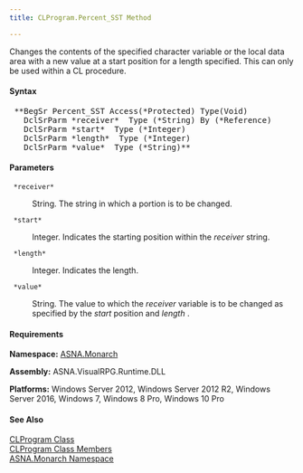 ```yaml
---
title: CLProgram.Percent_SST Method

---
```


Changes the contents of the specified character variable or the local data area with a new value at a start position for a length specified. This can only be used within a CL procedure.

#### Syntax
<pre class="syntax"> **BegSr Percent_SST Access(*Protected) Type(Void)
   DclSrParm *receiver*  Type (*String) By (*Reference)
   DclSrParm *start*  Type (*Integer)
   DclSrParm *length*  Type (*Integer)
   DclSrParm *value*  Type (*String)**       </pre>

#### Parameters
<dl>
        <dt>
          <code> *receiver* </code>
        </dt>
        <dd>

String. The string in which a portion is to be changed.
</dd>
        <dt>
          <code> *start* </code>
        </dt>
        <dd>

Integer. Indicates the starting position within the *receiver* string.
</dd>
        <dt>
          <code> *length* </code>
        </dt>
        <dd>

Integer. Indicates the length.
</dd>
        <dt>
          <code> *value* </code>
        </dt>
        <dd>

String. The value to which the *receiver* variable is to be changed as specified by the *start* position and *length* .
</dd>
</dl>

<!-- start -->

#### Requirements
**Namespace:** [ASNA.Monarch](monarch-namespace.html)

**Assembly:** ASNA.VisualRPG.Runtime.DLL 

**Platforms:** Windows Server 2012, Windows Server 2012 R2, Windows Server 2016, Windows 7, Windows 8 Pro, Windows 10 Pro
<!-- end -->

#### See Also
[CLProgram Class](clprogram-class.html) <br clear="none" /> [ CLProgram Class Members](clprogram-class-members.html) <br clear="none" /> [ASNA.Monarch Namespace](monarch-namespace.html) 
